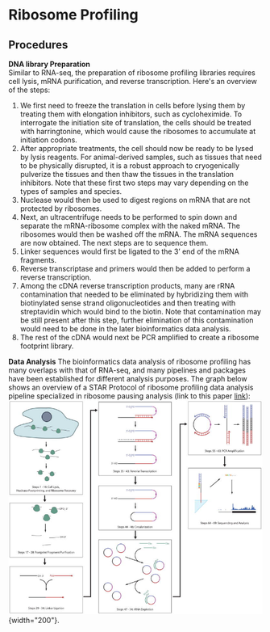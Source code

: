 # Ribosome Profiling

## Procedures
**DNA library Preparation**    
Similar to RNA-seq, the preparation of ribosome profiling libraries requires cell lysis, mRNA purification, and reverse transcription. Here's an overview of the steps:
1) We first need to freeze the translation in cells before lysing them by treating them with elongation inhibitors, such as cycloheximide. To interrogate the initiation site of translation, the cells should be treated with harringtonine, which would cause the ribosomes to accumulate at initiation codons. 
2) After appropriate treatments, the cell should now be ready to be lysed by lysis reagents. For animal-derived samples, such as tissues that need to be physically disrupted, it is a robust approach to cryogenically pulverize the tissues and then thaw the tissues in the translation inhibitors. Note that these first two steps may vary depending on the types of samples and species.
3) Nuclease would then be used to digest regions on mRNA that are not protected by ribosomes. 
4) Next, an ultracentrifuge needs to be performed to spin down and separate the mRNA-ribosome complex with the naked mRNA. The ribosomes would then be washed off the mRNA.
The mRNA sequences are now obtained. The next steps are to sequence them.
5) Linker sequences would first be ligated to the 3’ end of the mRNA fragments.
6) Reverse transcriptase and primers would then be added to perform a reverse transcription.
7) Among the cDNA reverse transcription products, many are rRNA contamination that needed to be eliminated by hybridizing them with biotinylated sense strand oligonucleotides and then treating with streptavidin which would bind to the biotin. Note that contamination may be still present after this step, further elimination of this contamination would need to be done in the later bioinformatics data analysis.
8) The rest of the cDNA would next be PCR amplified to create a ribosome footprint library.

**Data Analysis**
The bioinformatics data analysis of ribosome profiling has many overlaps with that of RNA-seq, and many pipelines and packages have been established for different analysis purposes. 
The graph below shows an overview of a STAR Protocol of ribosome profiling data analysis pipeline specialized in ribosome pausing analysis (link to this paper [link](https://star-protocols.cell.com/protocols/1899)):
![1](ribowet.jpeg){width="200"}.
